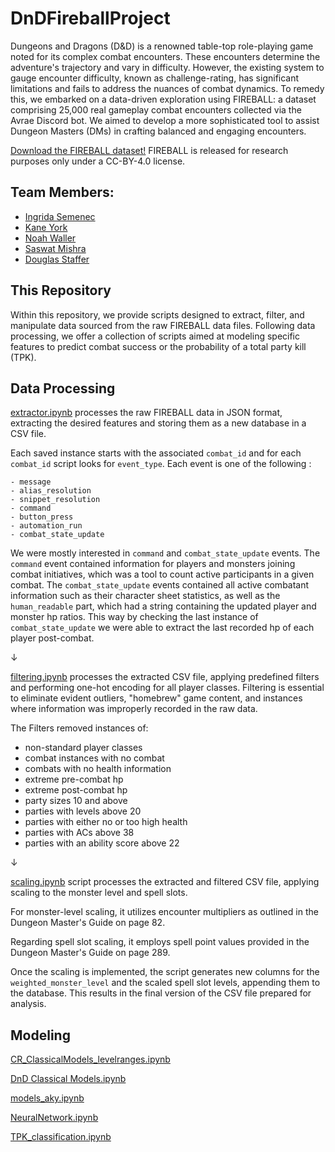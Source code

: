 # DnDFireballProject
Dungeons and Dragons (D&amp;D) is a renowned table-top role-playing game noted for its complex combat encounters. These encounters determine the adventure's trajectory and vary in difficulty. However, the existing system to gauge encounter difficulty, known as challenge-rating, has significant limitations and fails to address the nuances of combat dynamics. To remedy this, we embarked on a data-driven exploration using FIREBALL: a dataset comprising 25,000 real gameplay combat encounters collected via the Avrae Discord bot. We aimed to develop a more sophisticated tool to assist Dungeon Masters (DMs) in crafting balanced and engaging encounters.

[Download the FIREBALL dataset!](https://datasets.mechanus.zhu.codes/fireball-anonymized-nov-28-2022-kfdjl.tar.gz) 
FIREBALL is released for research purposes only under a CC-BY-4.0 license.

## Team Members:
- [Ingrida Semenec](https://www.linkedin.com/in/ingrida-semenec/)
- [Kane York](https://www.linkedin.com/in/alxandr-kane-york-6583b7a3/)
- [Noah Waller](https://www.linkedin.com/in/noahcwaller/)
- [Saswat Mishra](https://www.linkedin.com/in/saswat-mishra-b3171535/)
- [Douglas Staffer](https://www.linkedin.com/in/douglas-stauffer-r/)


## This Repository

Within this repository, we provide scripts designed to extract, filter, and manipulate data sourced from the raw FIREBALL data files. Following data processing, we offer a collection of scripts aimed at modeling specific features to predict combat success or the probability of a total party kill (TPK).


## Data Processing

[extractor.ipynb](https://github.com/ingridasemenec/DnDFireballProject/blob/main/extractor.ipynb) processes the raw FIREBALL data in JSON format, extracting the desired features and storing them as a new database in a CSV file.

Each saved instance starts with the associated `combat_id` and for each `combat_id` script looks for `event_type`. Each event is one of the following :
```text
- message
- alias_resolution
- snippet_resolution
- command
- button_press
- automation_run
- combat_state_update
```
We were mostly interested in `command` and `combat_state_update` events. The `command` event contained information for players and monsters joining combat initiatives, which was a tool to count active participants in a given combat. The `combat_state_update` events contained all active combatant information such as their character sheet statistics, as well as the `human_readable` part, which had a string containing the updated player and monster hp ratios. This way by checking the last instance of `combat_state_update` we were able to extract the last recorded hp of each player post-combat. 

&#8595;

[filtering.ipynb](https://github.com/ingridasemenec/DnDFireballProject/blob/main/filtering.ipynb) processes the extracted CSV file, applying predefined filters and performing one-hot encoding for all player classes. Filtering is essential to eliminate evident outliers, "homebrew" game content, and instances where information was improperly recorded in the raw data.

The Filters removed instances of:
 * non-standard player classes 
 * combat instances with no combat
 * combats with no health information
 *  extreme pre-combat hp
 *  extreme post-combat hp
 *  party sizes 10 and above
 *  parties with levels above 20
 *  parties with either no or too high health
 *  parties with ACs above 38
 * parties with an ability score above 22

&#8595;

[scaling.ipynb](https://github.com/ingridasemenec/DnDFireballProject/blob/main/scaling.ipynb) script processes the extracted and filtered CSV file, applying scaling to the monster level and spell slots.

For monster-level scaling, it utilizes encounter multipliers as outlined in the Dungeon Master's Guide on page 82. 

Regarding spell slot scaling, it employs spell point values provided in the Dungeon Master's Guide on page 289. 

Once the scaling is implemented, the script generates new columns for the `weighted_monster_level` and the scaled spell slot levels, appending them to the database. This results in the final version of the CSV file prepared for analysis.

## Modeling

[CR_ClassicalModels_levelranges.ipynb](https://github.com/ingridasemenec/DnDFireballProject/blob/main/CR_ClassicalModels_levelranges.ipynb)

[DnD Classical Models.ipynb](https://github.com/ingridasemenec/DnDFireballProject/blob/main/DnD%20Classical%20Models.ipynb)

[models_aky.ipynb](https://github.com/ingridasemenec/DnDFireballProject/blob/main/models_aky.ipynb)

[NeuralNetwork.ipynb](https://github.com/ingridasemenec/DnDFireballProject/blob/main/NeuralNetwork.ipynb)

[TPK_classification.ipynb](https://github.com/ingridasemenec/DnDFireballProject/blob/main/TPK_classification.ipynb)


